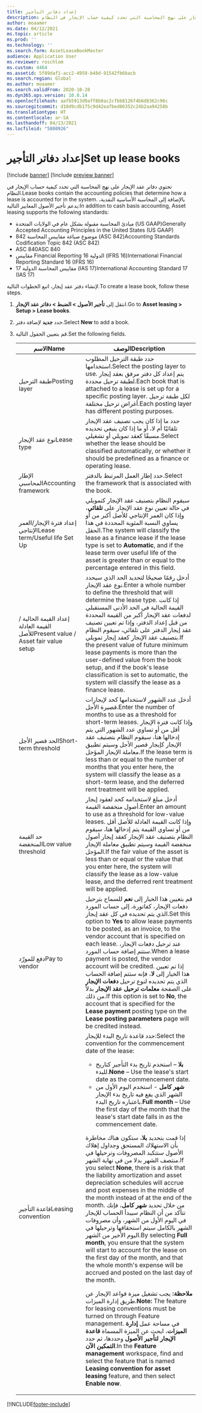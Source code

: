 ```yaml
---
title: إعداد دفاتر التأجير
description: يصف هذا الموضوع المعلومات التي يتم الاحتفاظ بها في دفاتر عقد الإيجار. تحتوي دفاتر عقد الإيجار على نهج المحاسبة التي تحدد كيفية حساب الإيجار في النظام.
author: moaamer
ms.date: 04/12/2021
ms.topic: article
ms.prod: ''
ms.technology: ''
ms.search.form: AssetLeaseBookMaster
audience: Application User
ms.reviewer: roschlom
ms.custom: 4464
ms.assetid: 5f89daf1-acc2-4959-b48d-91542fb6bacb
ms.search.region: Global
ms.author: moaamer
ms.search.validFrom: 2020-10-28
ms.dyn365.ops.version: 10.0.14
ms.openlocfilehash: aafb5913d9aff8b0ac2cfbb8126f4b6d8362c96c
ms.sourcegitcommit: d18d9cdb175c9d42eafbed66352c24b2aa94258b
ms.translationtype: HT
ms.contentlocale: ar-SA
ms.lasthandoff: 04/13/2021
ms.locfileid: "5880926"
---
```

# <a name="set-up-lease-books"></a><span data-ttu-id="007a1-104">إعداد دفاتر التأجير</span><span class="sxs-lookup"><span data-stu-id="007a1-104">Set up lease books</span></span>

[!include [banner](../includes/banner.md)]
[!include [preview banner](../includes/preview-banner.md)]

<span data-ttu-id="007a1-105">تحتوي دفاتر عقد الإيجار على نهج المحاسبة التي تحدد كيفية حساب الإيجار في النظام.</span><span class="sxs-lookup"><span data-stu-id="007a1-105">Lease books contain the accounting policies that determine how a lease is accounted for in the system.</span></span> <span data-ttu-id="007a1-106">بالإضافة إلى المحاسبة الأساسية النقدية، يدعم تأجير الأصول المعايير التالية:</span><span class="sxs-lookup"><span data-stu-id="007a1-106">In addition to cash basis accounting, Asset leasing supports the following standards:</span></span>

- <span data-ttu-id="007a1-107">مبادئ المحاسبة مقبولة بشكل عام في الولايات المتحدة (US GAAP)</span><span class="sxs-lookup"><span data-stu-id="007a1-107">Generally Accepted Accounting Principles in the United States (US GAAP)</span></span>
- <span data-ttu-id="007a1-108">موضوع صياغة مقاييس المحاسبة 842 (ASC 842)</span><span class="sxs-lookup"><span data-stu-id="007a1-108">Accounting Standards Codification Topic 842 (ASC 842)</span></span>
- <span data-ttu-id="007a1-109">ASC 840</span><span class="sxs-lookup"><span data-stu-id="007a1-109">ASC 840</span></span>
- <span data-ttu-id="007a1-110">مقاييس Financial Reporting الدولية 16 (IFRS 16)</span><span class="sxs-lookup"><span data-stu-id="007a1-110">International Financial Reporting Standard 16 (IFRS 16)</span></span>
- <span data-ttu-id="007a1-111">مقاييس المحاسبة الدولية 17 (IAS 17)</span><span class="sxs-lookup"><span data-stu-id="007a1-111">International Accounting Standard 17 (IAS 17)</span></span>

<span data-ttu-id="007a1-112">لإنشاء دفتر عقد إيجار، اتبع الخطوات التالية.</span><span class="sxs-lookup"><span data-stu-id="007a1-112">To create a lease book, follow these steps.</span></span>

1. <span data-ttu-id="007a1-113">انتقل إلى **تأجير الأصول \> الضبط \> دفاتر عقد الإيجار**.</span><span class="sxs-lookup"><span data-stu-id="007a1-113">Go to **Asset leasing \> Setup \> Lease books**.</span></span>
2. <span data-ttu-id="007a1-114">حدد **جديد** لإضافة دفتر.</span><span class="sxs-lookup"><span data-stu-id="007a1-114">Select **New** to add a book.</span></span>
3. <span data-ttu-id="007a1-115">قم بتعيين الحقول التالية.</span><span class="sxs-lookup"><span data-stu-id="007a1-115">Set the following fields.</span></span>

    | <span data-ttu-id="007a1-116">الاسم</span><span class="sxs-lookup"><span data-stu-id="007a1-116">Name</span></span>                                     | <span data-ttu-id="007a1-117">الوصف</span><span class="sxs-lookup"><span data-stu-id="007a1-117">Description</span></span> |
    |------------------------------------------|-------------|
    | <span data-ttu-id="007a1-118">طبقة الترحيل</span><span class="sxs-lookup"><span data-stu-id="007a1-118">Posting layer</span></span>                            | <span data-ttu-id="007a1-119">حدد طبقة الترحيل المطلوب استخدامها.</span><span class="sxs-lookup"><span data-stu-id="007a1-119">Select the posting layer to use.</span></span> <span data-ttu-id="007a1-120">يتم إعداد كل دفتر مرفق بعقد إيجار لطبقة ترحيل محددة.</span><span class="sxs-lookup"><span data-stu-id="007a1-120">Each book that is attached to a lease is set up for a specific posting layer.</span></span> <span data-ttu-id="007a1-121">لكل طبقة ترحيل أغراض ترحيل مختلفة.</span><span class="sxs-lookup"><span data-stu-id="007a1-121">Each posting layer has different posting purposes.</span></span> |
    | <span data-ttu-id="007a1-122">نوع عقد الإيجار</span><span class="sxs-lookup"><span data-stu-id="007a1-122">Lease type</span></span>                               | <span data-ttu-id="007a1-123">حدد ما إذا كان يجب تصنيف عقد الإيجار تلقائيًا أم لا، أو ما إذا كان ينبغي تحديده مسبقًا كعقد تمويلي أو تشغيلي.</span><span class="sxs-lookup"><span data-stu-id="007a1-123">Select whether the lease should be classified automatically, or whether it should be predefined as a finance or operating lease.</span></span> |
    | <span data-ttu-id="007a1-124">الإطار المحاسبي</span><span class="sxs-lookup"><span data-stu-id="007a1-124">Accounting framework</span></span>                     | <span data-ttu-id="007a1-125">حدد إطار العمل المرتبط بالدفتر.</span><span class="sxs-lookup"><span data-stu-id="007a1-125">Select the framework that is associated with the book.</span></span> |
    | <span data-ttu-id="007a1-126">إعداد فترة الإيجار/العمر الإنتاجي</span><span class="sxs-lookup"><span data-stu-id="007a1-126">Lease term/Useful life Set Up</span></span>          | <span data-ttu-id="007a1-127">سيقوم النظام بتصنيف عقد الإيجار كتمويلي في حالة تعيين نوع عقد الإيجار على **تلقائي**، وإذا كان العمر الإنتاجي للأصل أكبر من أو يساوي النسبة المئوية المحددة في هذا الحقل.</span><span class="sxs-lookup"><span data-stu-id="007a1-127">The system will classify the lease as a finance lease if the lease type is set to **Automatic**, and if the lease term over useful life of the asset is greater than or equal to the percentage entered in this field.</span></span>  |
    | <span data-ttu-id="007a1-128">إعداد القيمة الحالية / القيمة العادلة للأصل</span><span class="sxs-lookup"><span data-stu-id="007a1-128">Present value / Asset fair value setup</span></span>   | <span data-ttu-id="007a1-129">أدخل رقمًا صحيحًا لتحديد الحد الذي سيحدد نوع عقد الإيجار.</span><span class="sxs-lookup"><span data-stu-id="007a1-129">Enter a whole number to define the threshold that will determine the lease type.</span></span> <span data-ttu-id="007a1-130">إذا كانت القيمة الحالية في الحد الأدنى المستقبلي لدفعات عقد الإيجار أكبر من القيمة المحددة من قبل إعداد الدفتر، وإذا تم تعيين تصنيف عقد إيجار الدفتر على تلقائي، سيقوم النظام بتصنيف عقد الإيجار كعقد إيجار تمويلي.</span><span class="sxs-lookup"><span data-stu-id="007a1-130">If the present value of future minimum lease payments is more than the user-defined value from the book setup, and if the book's lease classification is set to automatic, the system will classify the lease as a finance lease.</span></span> |
    | <span data-ttu-id="007a1-131">الحد قصير الأجل</span><span class="sxs-lookup"><span data-stu-id="007a1-131">Short-term threshold</span></span>                     | <span data-ttu-id="007a1-132">أدخل عدد الشهور لاستخدامها كحد لإيجارات قصيرة الأجل.</span><span class="sxs-lookup"><span data-stu-id="007a1-132">Enter the number of months to use as a threshold for short-term leases.</span></span> <span data-ttu-id="007a1-133">وإذا كانت فترة الإيجار أقل من أو تساوي عدد الشهور التي يتم إدخالها هنا، سيقوم النظام بتصنيف عقد الإيجار كإيجار قصير الأجل وسيتم تطبيق معاملة الإيجار المؤجل.</span><span class="sxs-lookup"><span data-stu-id="007a1-133">If the lease term is less than or equal to the number of months that you enter here, the system will classify the lease as a short-term lease, and the deferred rent treatment will be applied.</span></span> |
    | <span data-ttu-id="007a1-134">حد القيمة المنخفضة</span><span class="sxs-lookup"><span data-stu-id="007a1-134">Low value threshold</span></span>                      | <span data-ttu-id="007a1-135">أدخل مبلغ لاستخدامه كحد لعقود إيجار أصول منخفضة القيمة.</span><span class="sxs-lookup"><span data-stu-id="007a1-135">Enter an amount to use as a threshold for low-value leases.</span></span> <span data-ttu-id="007a1-136">وإذا كانت القيمة العادلة للأصل أقل من أو تساوي القيمة يتم إدخالها هنا، سيقوم النظام بتصنيف عقد الإيجار كعقد إيجار أصول منخفضة القيمة وسيتم تطبيق معاملة الإيجار المؤجل.</span><span class="sxs-lookup"><span data-stu-id="007a1-136">If the fair value of the asset is less than or equal or the value that you enter here, the system will classify the lease as a low-value lease, and the deferred rent treatment will be applied.</span></span> |
    | <span data-ttu-id="007a1-137">دفع للمورّد</span><span class="sxs-lookup"><span data-stu-id="007a1-137">Pay to vendor</span></span>                            | <span data-ttu-id="007a1-138">قم بتعيين هذا الخيار إلى **نعم** للسماح بترحيل دفعات الإيجار، كفاتورة، إلى حساب المورد الذي يتم تحديده في كل عقد إيجار.</span><span class="sxs-lookup"><span data-stu-id="007a1-138">Set this option to **Yes** to allow lease payments to be posted, as an invoice, to the vendor account that is specified on each lease.</span></span> <span data-ttu-id="007a1-139">عند ترحيل دفعات الإيجار، ستتم إضافة حساب المورد.</span><span class="sxs-lookup"><span data-stu-id="007a1-139">When a lease payment is posted, the vendor account will be credited.</span></span> <span data-ttu-id="007a1-140">إذا تم تعيين هذا الخيار إلى **لا**، فإنه ستتم إضافة الحساب الذي يتم تحديده لنوع ترحيل **دفعات الإيجار** على الصفحة **معلمات ترحيل عقد الإيجار** بدلاً من ذلك.</span><span class="sxs-lookup"><span data-stu-id="007a1-140">If this option is set to **No**, the account that is specified for the **Lease payment** posting type on the **Lease posting parameters** page will be credited instead.</span></span> |
    | <span data-ttu-id="007a1-141">قاعدة التأجير</span><span class="sxs-lookup"><span data-stu-id="007a1-141">Leasing convention</span></span>                       | <span data-ttu-id="007a1-142">حدد قاعدة تاريخ البدء للإيجار:</span><span class="sxs-lookup"><span data-stu-id="007a1-142">Select the convention for the commencement date of the lease:</span></span><ul><li><span data-ttu-id="007a1-143"><b>بلا</b> – استخدم تاريخ بدء التأجير كتاريخ للبدء.</span><span class="sxs-lookup"><span data-stu-id="007a1-143"><b>None</b> – Use the lease's start date as the commencement date.</span></span></li><li><span data-ttu-id="007a1-144"><b>شهر كامل</b> - استخدم اليوم الأول من الشهر الذي يقع فيه تاريخ بدء الإيجار باعتباره تاريخ البدء.</span><span class="sxs-lookup"><span data-stu-id="007a1-144"><b>Full month</b> – Use the first day of the month that the lease's start date falls in as the commencement date.</span></span></li></ul><p><span data-ttu-id="007a1-145">إذا قمت بتحديد <b>بلا</b>، ستكون هناك مخاطرة بأن الاستهلاك المستحق وجداول إهلاك الأصول ستتكبد المصروفات وترحيلها في منتصف الشهر بدلا من في نهاية الشهر.</span><span class="sxs-lookup"><span data-stu-id="007a1-145">If you select <b>None</b>, there is a risk that the liability amortization and asset depreciation schedules will accrue and post expenses in the middle of the month instead of at the end of the month.</span></span> <span data-ttu-id="007a1-146">من خلال تحديد <b>شهر كامل</b>، فإنك تتأكد من أن النظام سيبدأ الحساب للإيجار في اليوم الأول من الشهر، وأن مصروفات الشهر بالكامل سيتم استحقاقها وترحيلها في اليوم الأخير من الشهر.</span><span class="sxs-lookup"><span data-stu-id="007a1-146">By selecting <b>Full month</b>, you ensure that the system will start to account for the lease on the first day of the month, and that the whole month's expense will be accrued and posted on the last day of the month.</span></span></p><p><span data-ttu-id="007a1-147"><strong>ملاحظة:</strong> يجب تشغيل ميزة قواعد الإيجار عن طريق إدارة الميزات.</span><span class="sxs-lookup"><span data-stu-id="007a1-147"><strong>Note:</strong> The feature for leasing conventions must be turned on through Feature management.</span></span> <span data-ttu-id="007a1-148">في مساحة عمل <b>إدارة الميزات</b>، ابحث عن الميزة المسماة <b>قاعدة الإيجار لتأجير الأصول</b> وحددها، ثم حدد <b>التمكين الآن</b>.</span><span class="sxs-lookup"><span data-stu-id="007a1-148">In the <b>Feature management</b> workspace, find and select the feature that is named <b>Leasing convention for asset leasing</b> feature, and then select <b>Enable now</b>.</span></span></p> |


[!INCLUDE[footer-include](../../includes/footer-banner.md)]
